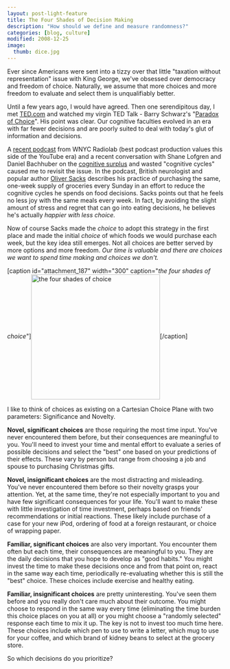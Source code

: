 ```yaml
---
layout: post-light-feature
title: The Four Shades of Decision Making
description: "How should we define and measure randomness?"
categories: [blog, culture]
modified: 2008-12-25
image:
  thumb: dice.jpg
---
```

Ever since Americans were sent into a tizzy over that little "taxation without representation" issue with King George, we've obsessed over democracy and freedom of choice.  Naturally, we assume that more choices and more freedom to evaluate and select them is unqualifiably better.

Until a few years ago, I would have agreed.  Then one serendipitous day, I met <a href="http://www.ted.com/index.php/">TED.com</a> and watched my virgin TED Talk - Barry Schwarz's "<a href="http://www.ted.com/index.php/talks/barry_schwartz_on_the_paradox_of_choice.html">Paradox of Choice</a>".  His point was clear.  Our cognitive faculties evolved in an era with far fewer decisions and are poorly suited to deal with today's glut of information and decisions.

A <a href="http://blogs.wnyc.org/radiolab/2008/11/18/choice/">recent podcast</a> from WNYC Radiolab (best podcast production values this side of the YouTube era) and a recent conversation with Shane Lofgren and Daniel Bachhuber on the <a href="http://calacanis.com/2008/04/30/clay-shirky-cognitive-surplus-talk-at-web-2-0/">cognitive surplus</a> and wasted "cognitive cycles" caused me to revisit the issue.  In the podcast, British neurologist and popular author <a href="http://en.wikipedia.org/wiki/Oliver_Sacks">Oliver Sacks</a> describes his practice of purchasing the same, one-week supply of groceries every Sunday in an effort to reduce the cognitive cycles he spends on food decisions.  Sacks points out that he feels no less joy with the same meals every week.  In fact, by avoiding the slight amount of stress and regret that can go into eating decisions, he believes he's actually <em>happier with less choice.</em>

Now of course Sacks made the <em>choice </em>to adopt this strategy in the first place and made the initial <em>choice</em> of which foods we would purchase each week, but the key idea still emerges.  Not all choices are better served by more options and more freedom.  <em>Our time is valuable and there are choices we want to spend time making and choices we don't.</em>

[caption id="attachment_187" width="300" caption="<em>the four shades of choice</em>"]<img src="http://djstrouse.com/images/choiceplane-300x291.jpg" class="center off" align="center" alt="the four shades of choice" title="Cartesian Choice Plane" width="300" height="291" class="size-medium wp-image-187" />[/caption]

I like to think of choices as existing on a Cartesian Choice Plane with two parameters: Significance and Novelty.

<strong>Novel, significant choices</strong> are those requiring the most time input.  You've never encountered them before, but their consequences are meaningful to you.  You'll need to invest your time and mental effort to evaluate a series of possible decisions and select the "best" one based on your predictions of their effects.  These vary by person but range from choosing a job and spouse to purchasing Christmas gifts.

<strong>Novel, insignificant choices</strong> are the most distracting and misleading.  You've never encountered them before so their novelty grasps your attention.  Yet, at the same time, they're not especially important to you and have few significant consequences for your life.  You'll want to make these with little investigation of time investment, perhaps based on friends' recommendations or initial reactions.  These likely include purchase of a case for your new iPod, ordering of food at a foreign restaurant, or choice of wrapping paper.

<strong>Familiar, significant choices</strong> are also very important.  You encounter them often but each time, their consequences are meaningful to you.  They are the daily decisions that you hope to develop as "good habits."  You might invest the time to make these decisions once and from that point on, react in the same way each time, periodically re-evaluating whether this is still the "best" choice.  These choices include exercise and healthy eating.

<strong>Familiar, insignificant choices</strong> are pretty uninteresting.  You've seen them before and you really don't care much about their outcome.  You might choose to respond in the same way every time (eliminating the time burden this choice places on you at all) or you might choose a "randomly selected" response each time to mix it up.  The key is not to invest too much time here.  These choices include which pen to use to write a letter, which mug to use for your coffee, and which brand of kidney beans to select at the grocery store.

So which decisions do you prioritize?